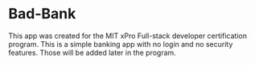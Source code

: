 # Bad-Bank

This app was created for the MIT xPro Full-stack developer certification program.  This is a simple banking app with no login and no security features.  Those will be added later in the program.
